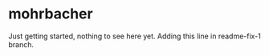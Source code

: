 # mohrbacher
Just getting started, nothing to see here yet.
Adding this line in readme-fix-1 branch.

